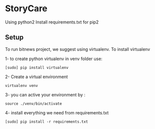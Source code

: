 # StoryCare

Using python2
Install requirements.txt for pip2

## Setup

To run bitnews project, we suggest using virtualenv. To install virtualenv

1- to create python virtualenv in venv folder use:
```
[sudo] pip install virtualenv
```
2- Create a virtual environment
```
virtualenv venv
```
3- you can active your environment by :
```
source ./venv/bin/activate
```
4- install everything we need from requirements.txt
```
[sudo] pip install -r requirements.txt
```
